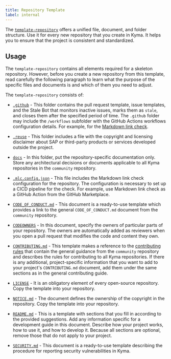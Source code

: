 ```yaml
---
title: Repository Template
label: internal
---
```


The [`template-repository`](https://github.com/kyma-project/template-repository) offers a unified file, document, and folder structure. Use it for every new repository that you create in Kyma. It helps you to ensure that the project is consistent and standardized.

## Usage

The `template-repository` contains all elements required for a skeleton repository. However, before you create a new repository from this template, read carefully the following paragraph to learn what the purpose of the specific files and documents is and which of them you need to adjust.

The `template-repository` consists of:

* [`.github`](https://github.com/kyma-project/template-repository/tree/main/.github) - This folder contains the pull request template, issue templates, and the Stale Bot that monitors inactive issues, marks them as `stale`, and closes them after the specified period of time. The `.github` folder may include the `/workflows` subfolder with the GitHub Actions workflows configuration details. For example, for the [Markdown link check](01-new-repository-settings.md#enable-markdown-link-check).

* [`.reuse`](https://github.com/kyma-project/template-repository/tree/main/.reuse) - This folder includes a file with the copyright and licensing disclaimer about SAP or third-party products or services developed outside the project.

* [`docs`](https://github.com/kyma-project/template-repository/tree/main/docs) - In this folder, put the repository-specific documentation only. Store any architectural decisions or documents applicable to all Kyma repositories in the `community` repository.

* [`.mlc.config.json`](https://github.com/kyma-project/template-repository/blob/main/.mlc.config.json) - This file includes the Markdown link check configuration for the repository. The configuration is necessary to set up a CICD pipeline for the check. For example, use Markdown link check as a GitHub Action from the GitHub Marketplace.

* [`CODE_OF_CONDUCT.md`](https://github.com/kyma-project/template-repository/blob/main/CODE_OF_CONDUCT.md) - This document is a ready-to-use template which provides a link to the general `CODE_OF_CONDUCT.md` document from the `community` repository.

* [`CODEOWNERS`](https://github.com/kyma-project/template-repository/blob/main/CODEOWNERS) - In this document, specify the owners of particular parts of your repository. The owners are automatically added as reviewers when you open a pull request that modifies the code and content they own.

* [`CONTRIBUTING.md`](https://github.com/kyma-project/template-repository/blob/main/CONTRIBUTING.md) - This template makes a reference to the [contributing rules](../../contributing/02-contributing.md) that contain the general guidance from the `community` repository and describes the rules for contributing to all Kyma repositories. If there is any additional, project-specific information that you want to add to your project's `CONTRIBUTING.md` document, add them under the same sections as in the general contributing guide.

* [`LICENSE`](https://github.com/kyma-project/template-repository/blob/main/LICENSE) - It is an obligatory element of every open-source repository. Copy the template into your repository.

* [`NOTICE.md`](https://github.com/kyma-project/template-repository/blob/main/NOTICE.md) - The document defines the ownership of the copyright in the repository. Copy the template into your repository.

* [`README.md`](https://github.com/kyma-project/template-repository/blob/main/README.md) - This is a template with sections that you fill in according to the provided suggestions. Add any information specific for a development guide in this document. Describe how your project works, how to use it, and how to develop it. Because all sections are optional, remove those that do not apply to your project.  

* [`SECURITY.md`](https://github.com/kyma-project/template-repository/blob/main/SECURITY.md) - This document is a ready-to-use template describing the procedure for reporting security vulnerabilities in Kyma.

